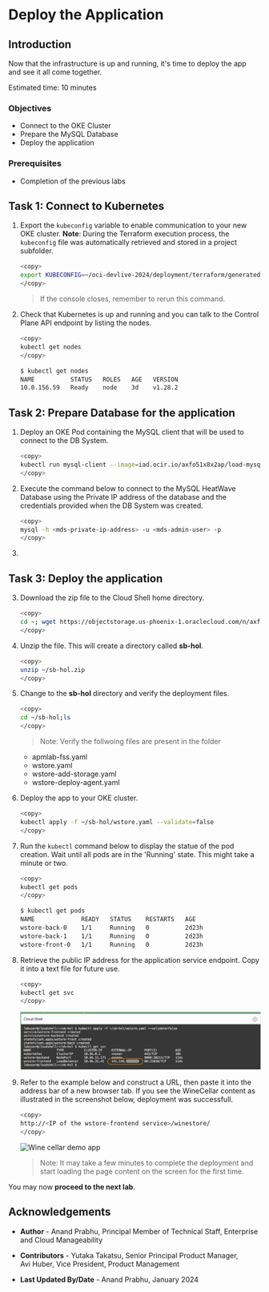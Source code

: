 # Deploy the Application

## Introduction

Now that the infrastructure is up and running, it's time to deploy the app and see it all come together.

Estimated time: 10 minutes

### Objectives

* Connect to the OKE Cluster
* Prepare the MySQL Database
* Deploy the application

### Prerequisites

* Completion of the previous labs

## Task 1: Connect to Kubernetes

1. Export the `kubeconfig` variable to enable communication to your new OKE cluster. **Note**: During the Terraform execution process, the `kubeconfig` file was automatically retrieved and stored in a project subfolder. 

      ```bash
      <copy>
      export KUBECONFIG=~/oci-devlive-2024/deployment/terraform/generated/kubeconfig
      </copy>
      ```

      > If the console closes, remember to rerun this command.
   
2. Check that Kubernetes is up and running and you can talk to the Control Plane API endpoint by listing the nodes.

      ```bash
      <copy>
      kubectl get nodes
      </copy>
      ```

      ```bash
      $ kubectl get nodes
      NAME          STATUS   ROLES   AGE   VERSION
      10.0.156.59   Ready    node    3d    v1.28.2
      ```

## Task 2: Prepare Database for the application

1. Deploy an OKE Pod containing the MySQL client that will be used to connect to the DB System.

      ```bash
      <copy>
      kubectl run mysql-client --image=iad.ocir.io/axfo51x8x2ap/load-mysql-data:latest -it --rm --restart=Never -- /bin/bash
      </copy>
      ```

2. Execute the command below to connect to the MySQL HeatWave Database using the Private IP address of the database and the credentials provided when the DB System was created.

      ```bash
      <copy>
      mysql -h <mds-private-ip-address> -u <mds-admin-user> -p
      </copy>
      ```

3. 

## Task 3: Deploy the application

3. Download the zip file to the Cloud Shell home directory.

      ```bash
      <copy>
      cd ~; wget https://objectstorage.us-phoenix-1.oraclecloud.com/n/axfo51x8x2ap/b/apmocw-bucket-2022/o/sb-hol.zip
      </copy>
      ```

4. Unzip the file. This will create a directory called **sb-hol**.

      ```bash
      <copy>
      unzip ~/sb-hol.zip
      </copy>
      ```

5. Change to the **sb-hol** directory and verify the deployment files.

      ```bash
      <copy>
      cd ~/sb-hol;ls
      </copy>
      ```

      >Note: Verify the follwoing files are present in the folder
      * apmlab-fss.yaml
      * wstore.yaml
      * wstore-add-storage.yaml
      * wstore-deploy-agent.yaml

6. Deploy the app to your OKE cluster.

      ```bash
      <copy>
      kubectl apply -f ~/sb-hol/wstore.yaml --validate=false
      </copy>
      ```

7. Run the `kubectl` command below to display the statue of the pod creation. Wait until all pods are in the 'Running' state. This might take a minute or two.

      ```bash
      <copy>
      kubectl get pods
      </copy>
      ```

      ```bash
      $ kubectl get pods
      NAME             READY   STATUS    RESTARTS   AGE
      wstore-back-0    1/1     Running   0          2d23h
      wstore-back-1    1/1     Running   0          2d23h
      wstore-front-0   1/1     Running   0          2d23h

8. Retrieve the public IP address for the application service endpoint. Copy it into a text file for future use.

      ```bash
      <copy>
      kubectl get svc
      </copy>
      ```

      ![OCI Console, Cloud Shell, kubectl results](images/kubectl-get-svc.png " ")

9. Refer to the example below and construct a URL, then paste it into the address bar of a new browser tab. If you see the WineCellar content as illustrated in the screenshot below, deployment was successfull.

      ```bash
      <copy>
      http://<IP of the wstore-frontend service>/winestore/
      </copy>
      ```

      ![Wine cellar demo app](images/4-4-winestore.png " ")

      >Note: It may take a few minutes to complete the deployment and start loading the page content on the screen for the first time.

You may now **proceed to the next lab**.

## Acknowledgements

* **Author** - Anand Prabhu, Principal Member of Technical Staff, Enterprise and Cloud Manageability
- **Contributors** -
Yutaka Takatsu, Senior Principal Product Manager,  
Avi Huber, Vice President, Product Management
* **Last Updated By/Date** - Anand Prabhu, January 2024